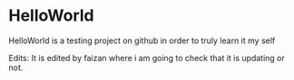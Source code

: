 # HelloWorld
HelloWorld is a testing project on github in order to truly learn it my self

Edits:
It is edited by faizan where i am going to check that it is updating or not.
